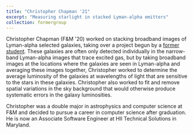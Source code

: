 ```yaml
---
title: "Christopher Chapman '21"
excerpt: "Measuring starlight in stacked Lyman-alpha emitters"
collection: formergroup
---
```


Christopher Chapman (F&M '20) worked on stacking broadband images of Lyman-alpha selected galaxies, taking over a project begun by a [former student](../erik/). These galaxies are often only detected individually in the narrow-band Lyman-alpha images that trace excited gas, but by taking broadband images at the locations where the galaxies are seen in Lyman-alpha and averaging these images together, Christopher worked to determine the average luminosity of the galaxies at wavelengths of light that are sensitive to the stars in these galaxies. Christopher also worked to fit and remove spatial variations in the sky background that would otherwise produce systematic errors in the galaxy luminosities.

Christopher was a double major in astrophysics and computer science at F&M and decided to pursue a career in computer science after graduation. He is now an Associate Software Engineer at HII Technical Solutions in Maryland.
